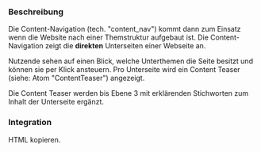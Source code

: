 ### Beschreibung
Die Content-Navigation (tech. "content_nav") kommt dann zum Einsatz wenn die Website nach einer Themstruktur aufgebaut ist. Die Content-Navigation zeigt die **direkten** Unterseiten einer Webseite an.

Nutzende sehen auf einen Blick, welche Unterthemen die Seite besitzt und können sie per Klick ansteuern. Pro Unterseite wird ein Content Teaser (siehe: Atom "ContentTeaser") angezeigt. 

Die Content Teaser werden bis Ebene 3 mit erklärenden Stichworten zum Inhalt der Unterseite ergänzt. 

### Integration
HTML kopieren.
